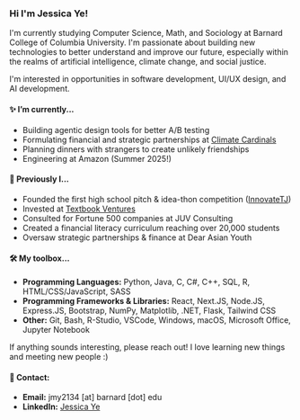 ### Hi I'm Jessica Ye!

I'm currently studying Computer Science, Math, and Sociology at Barnard College of Columbia University. I'm passionate about building new technologies to better understand and improve our future, especially within the realms of artificial intelligence, climate change, and social justice.

I'm interested in opportunities in software development, UI/UX design, and AI development.

#### ✨ **I’m currently...**
- Building agentic design tools for better A/B testing
- Formulating financial and strategic partnerships at [Climate Cardinals](https://www.climatecardinals.org/)
- Planning dinners with strangers to create unlikely friendships
- Engineering at Amazon (Summer 2025!)


#### 🌟 **Previously I...**
- Founded the first high school pitch & idea-thon competition ([InnovateTJ](https://innovatetj.org))
- Invested at [Textbook Ventures](textbook.vc)
- Consulted for Fortune 500 companies at JUV Consulting
- Created a financial literacy curriculum reaching over 20,000 students
- Oversaw strategic partnerships & finance at Dear Asian Youth

#### 🛠️ **My toolbox...**
- **Programming Languages:** Python, Java, C, C#, C++, SQL, R, HTML/CSS/JavaScript, SASS
- **Programming Frameworks & Libraries:** React, Next.JS, Node.JS, Express.JS, Bootstrap, NumPy, Matplotlib, .NET, Flask, Tailwind CSS
- **Other:** Git, Bash, R-Studio, VSCode, Windows, macOS, Microsoft Office, Jupyter Notebook


If anything sounds interesting, please reach out! I love learning new things and meeting new people :)

#### 💬 **Contact:**
- **Email:** jmy2134 [at] barnard [dot] edu
- **LinkedIn:** [Jessica Ye](https://www.linkedin.com/in/jjessicaye/)
